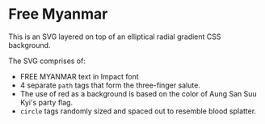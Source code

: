 # Free Myanmar 
This is an SVG layered on top of an elliptical radial gradient CSS background.

The SVG comprises of:
- FREE MYANMAR text in Impact font
- 4 separate `path` tags that form the three-finger salute.
- The use of red as a background is based on the color of Aung San Suu Kyi's party flag.
- `circle` tags randomly sized and spaced out to resemble blood splatter.
